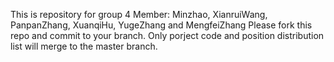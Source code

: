 This is repository for group 4
Member: Minzhao, XianruiWang, PanpanZhang, XuanqiHu, YugeZhang and MengfeiZhang 
Please fork this repo and commit to your branch.
Only porject code and position distribution list will merge to the master branch.
